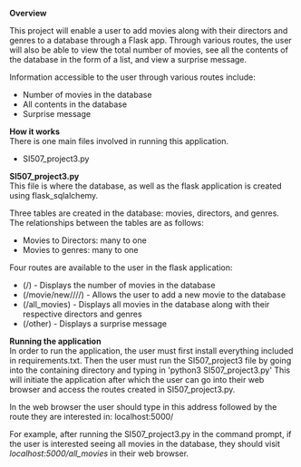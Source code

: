 
**Overview**

This project will enable a user to add movies along with their directors and genres to a database through a Flask app. Through various routes, the user will also be able to view the total number of movies, see all the contents of the database in the form of a list, and view a surprise message.

Information accessible to the user through various routes include:
* Number of movies in the database
* All contents in the database
* Surprise message


**How it works**
<br>There is one main files involved in running this application.

* SI507_project3.py


**SI507_project3.py**
<br>This file is where the database, as well as the flask application is created using flask_sqlalchemy.

Three tables are created in the database: movies, directors, and genres. The relationships between the tables are as follows:
* Movies to Directors: many to one
* Movies to genres: many to one

Four routes are available to the user in the flask application:
* (/) - Displays the number of movies in the database
* (/movie/new/<name>/<director>/<genre>/) - Allows the user to add a new movie to the database
* (/all_movies) - Displays all movies in the database along with their respective directors and genres
* (/other) - Displays a surprise message


**Running the application**<br>
In order to run the application, the user must first install everything included in requirements.txt.
Then the user must run the SI507_project3 file by going into the containing directory and typing in 'python3 SI507_project3.py' This will initiate the application after which the user can go into their web browser and access the routes created in SI507_project3.py.

In the web browser the user should type in this address followed by the route they are interested in: localhost:5000/

For example, after running the SI507_project3.py in the command prompt, if the user is interested seeing all movies in the database, they should visit *localhost:5000/all_movies* in their web browser.
